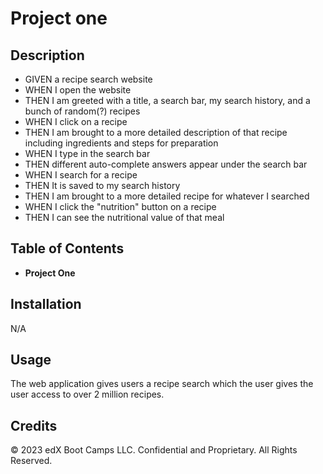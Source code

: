 # Project one
## Description

* GIVEN a recipe search website
* WHEN I open the website
* THEN I am greeted with a title, a search bar, my search history, and a bunch of random(?) recipes
* WHEN I click on a recipe
* THEN I am brought to a more detailed description of that recipe including ingredients and steps for preparation
* WHEN I type in the search bar
* THEN different auto-complete answers appear under the search bar
* WHEN I search for a recipe
* THEN It is saved to my search history
* THEN I am brought to a more detailed recipe for whatever I searched
* WHEN I click the "nutrition" button on a recipe
* THEN I can see the nutritional value of that meal


## Table of Contents 

* **Project One**

## Installation

N/A

## Usage

The web application gives users a recipe search which the user gives the user access to over 2 million recipes. 

## Credits

© 2023 edX Boot Camps LLC. Confidential and Proprietary. All Rights Reserved.
